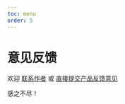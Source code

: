 ```yaml
---
toc: menu
order: 5
---
```


# 意见反馈

欢迎 [联系作者](/author) 或 [直接提交产品反馈意见](https://support.qq.com/products/303921)

感之不尽！

